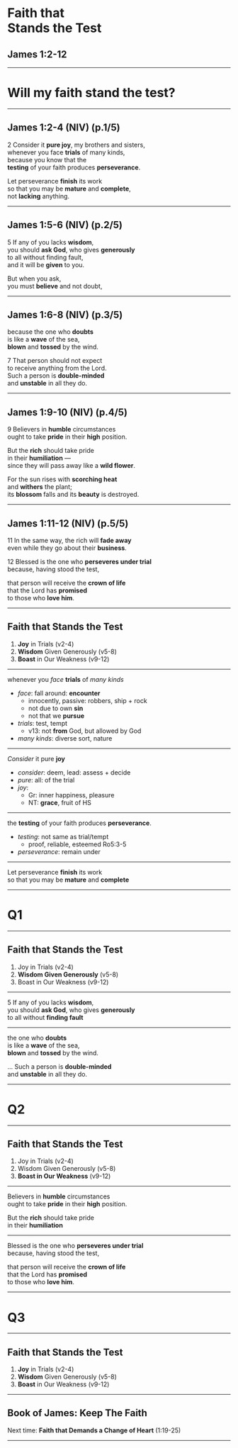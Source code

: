 <!-- .slide: data-background-image="http://sermons.seanho.com/img/bg/unsplash-JdY-P44WBpY-stormclouds.jpg" -->
# Faith that <br/> Stands the Test
## James 1:2-12

---
<!-- .slide: class="Q" data-background="white" -->
# Will my **faith** stand the **test**?

---
## James 1:2-4 (NIV) (p.1/5)
2 Consider it **pure joy**, my brothers and sisters, <br/>
whenever you face **trials** of many kinds, <br/>
because you know that the <br/>
**testing** of your faith produces **perseverance**.

Let perseverance **finish** its work <br/>
so that you may be **mature** and **complete**, <br/>
not **lacking** anything.

---
## James 1:5-6 (NIV) (p.2/5)
5 If any of you lacks **wisdom**, <br/>
you should **ask God**, who gives **generously** <br/>
to all without finding fault, <br/>
and it will be **given** to you.

But when you ask, <br/>
you must **believe** and not doubt,

---
## James 1:6-8 (NIV) (p.3/5)
because the one who **doubts** <br/>
is like a **wave** of the sea, <br/>
**blown** and **tossed** by the wind.

7 That person should not expect <br/>
to receive anything from the Lord. <br/>
Such a person is **double-minded** <br/>
and **unstable** in all they do.

---
## James 1:9-10 (NIV) (p.4/5)
9 Believers in **humble** circumstances <br/>
ought to take **pride** in their **high** position.

But the **rich** should take pride <br/>
in their **humiliation** —  <br/>
since they will pass away like a **wild flower**.

For the sun rises with **scorching heat** <br/>
and **withers** the plant; <br/>
its **blossom** falls and its **beauty** is destroyed.

---
## James 1:11-12 (NIV) (p.5/5)
11 In the same way, the rich will **fade away** <br/>
even while they go about their **business**.

12 Blessed is the one who **perseveres under trial** <br/>
because, having stood the test,

that person will receive the **crown of life** <br/>
that the Lord has **promised** <br/>
to those who **love him**.

---
<!-- .slide: background-image="http://sermons.seanho.com/img/bg/unsplash-JdY-P44WBpY-stormclouds.jpg" -->
## Faith that Stands the Test
1. **Joy** in Trials <span class="hl2">(v2-4)</span>
2. **Wisdom** Given Generously <span class="hl2">(v5-8)</span>
3. **Boast** in Our Weakness <span class="hl2">(v9-12)</span>

---
whenever you *face* **trials** of *many kinds*

>>>
+ *face*: fall around: **encounter**
  + innocently, passive: robbers, ship + rock
  + not due to own **sin**
  + not that we **pursue**
+ *trials*: test, tempt
  + v13: not **from** God, but allowed by God
+ *many kinds*: diverse sort, nature

---
*Consider* it pure **joy**

>>>
+ *consider*: deem, lead: assess + decide
+ *pure*: all: of the trial
+ *joy*:
  + Gr: inner happiness, pleasure
  + NT: **grace**, fruit of HS

---
the **testing** of your faith produces **perseverance**.

>>>
+ *testing*: not same as trial/tempt
  + proof, reliable, esteemed Ro5:3-5
+ *perseverance*: remain under

---
Let perseverance **finish** its work <br/>
so that you may be **mature** and **complete**

---
<!-- .slide: class="Q" data-background="white" -->
# Q1

---
<!-- .slide: background-image="http://sermons.seanho.com/img/bg/unsplash-JdY-P44WBpY-stormclouds.jpg" -->
## Faith that Stands the Test
1. Joy in Trials <span class="hl2">(v2-4)</span>
2. **Wisdom Given Generously** <span class="hl2">(v5-8)</span>
3. Boast in Our Weakness <span class="hl2">(v9-12)</span>

---
5 If any of you lacks **wisdom**, <br/>
you should **ask God**, who gives **generously** <br/>
to all without **finding fault**

---
the one who **doubts** <br/>
is like a **wave** of the sea, <br/>
**blown** and **tossed** by the wind.

... Such a person is **double-minded** <br/>
and **unstable** in all they do.

---
<!-- .slide: class="Q" data-background="white" -->
# Q2

---
<!-- .slide: background-image="http://sermons.seanho.com/img/bg/unsplash-JdY-P44WBpY-stormclouds.jpg" -->
## Faith that Stands the Test
1. Joy in Trials <span class="hl2">(v2-4)</span>
2. Wisdom Given Generously <span class="hl2">(v5-8)</span>
3. **Boast in Our Weakness** <span class="hl2">(v9-12)</span>

---
Believers in **humble** circumstances <br/>
ought to take **pride** in their **high** position.

But the **rich** should take pride <br/>
in their **humiliation**

---
Blessed is the one who **perseveres under trial** <br/>
because, having stood the test,

that person will receive the **crown of life** <br/>
that the Lord has **promised** <br/>
to those who **love him**.

---
<!-- .slide: class="Q" data-background="white" -->
# Q3

---
<!-- .slide: background-image="http://sermons.seanho.com/img/bg/unsplash-JdY-P44WBpY-stormclouds.jpg" -->
## Faith that Stands the Test
1. **Joy** in Trials <span class="hl2">(v2-4)</span>
2. **Wisdom** Given Generously <span class="hl2">(v5-8)</span>
3. **Boast** in Our Weakness <span class="hl2">(v9-12)</span>

---
<!-- .slide: background-image="http://sermons.seanho.com/img/bg/unsplash-JdY-P44WBpY-stormclouds.jpg" -->
## Book of James: Keep The Faith
Next time: **Faith that Demands a Change of Heart**
<span class="hl2">(1:19-25)</span>

---
<!-- .slide: background-image="http://sermons.seanho.com/img/bg/unsplash-JdY-P44WBpY-stormclouds.jpg" class="empty" -->

